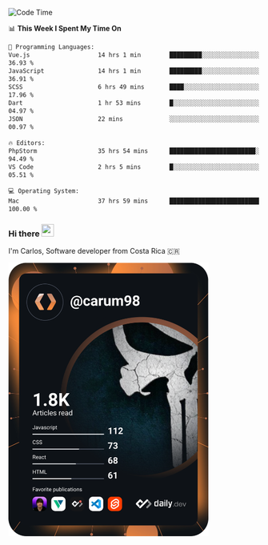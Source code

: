 
<!--START_SECTION:waka-->
![Code Time](http://img.shields.io/badge/Code%20Time-10%2C503%20hrs%2028%20mins-blue)

📊 **This Week I Spent My Time On** 

```text
💬 Programming Languages: 
Vue.js                   14 hrs 1 min        █████████░░░░░░░░░░░░░░░░   36.93 % 
JavaScript               14 hrs 1 min        █████████░░░░░░░░░░░░░░░░   36.91 % 
SCSS                     6 hrs 49 mins       ████░░░░░░░░░░░░░░░░░░░░░   17.96 % 
Dart                     1 hr 53 mins        █░░░░░░░░░░░░░░░░░░░░░░░░   04.97 % 
JSON                     22 mins             ░░░░░░░░░░░░░░░░░░░░░░░░░   00.97 % 

🔥 Editors: 
PhpStorm                 35 hrs 54 mins      ████████████████████████░   94.49 % 
VS Code                  2 hrs 5 mins        █░░░░░░░░░░░░░░░░░░░░░░░░   05.51 % 

💻 Operating System: 
Mac                      37 hrs 59 mins      █████████████████████████   100.00 % 
```


<!--END_SECTION:waka-->

### Hi there <img src="https://media.giphy.com/media/hvRJCLFzcasrR4ia7z/giphy.gif" width="25px" height="25px">

I'm Carlos, Software developer from Costa Rica 🇨🇷

<a href="https://app.daily.dev/carum98"><img src="https://github.com/carum98/carum98/blob/main/devcard.svg" width="400" alt="Carlos Umaña Acevedo's Dev Card"/></a>
